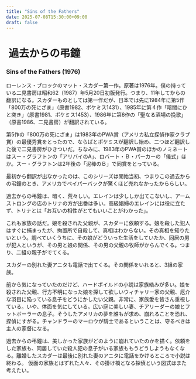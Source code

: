 ```yaml
---
title: "Sins of the Fathers"
date: 2025-07-08T15:30:00+09:00
draft: false
---
```


#  過去からの弔鐘
### Sins of the Fathers (1976)

ローレンス・ブロックのマット・スカダー第一作。原著は1976年。僕の持っている二見書房は昭和62（1987）年5月20日初版発行。つまり、11年してからの翻訳になる。スカダーものとしては第一作だが、日本では先に1984年に第5作「800万の死にざま」（原書1982、ポケミス1431）、1985年に第４作「暗闇にひと突き」（原書1981、ポケミス1453）、1986年に第6作の「聖なる酒場の挽歌」（原書1986、二見書房）が翻訳されている。

第5作の「800万の死にざま」は1983年のPWA賞（アメリカ私立探偵作家クラブ賞）の最優秀賞をとったので、ならばとポケミスが翻訳し始め、二つほど翻訳した後で二見書房がひきついだ。ちなみに、1983年のPWA賞のほかのノミネートはスー・グラフトンの「アリバイのA」、ロバート・Ｂ・パーカーの「儀式」ほか。スー・グラフトンは2年後の「泥棒のＢ」で同賞をとっている。

最初から翻訳が出なかったのは、このシリーズは開始当初、つまりこの過去からの弔鐘のとき、アメリカでペイパーバックが驚くほど売れなかったかららしい。

過去からの弔鐘は、暗く、荒々しい。エレインは少ししか出てこないし、アームストロングの店のトリナの方が出番は多い。高級娼婦のエレインには役に立たず、トリナとは「お互いの相性がとてもいいことがわかった」。

これも家族の話だ。娘を殺された父親が、スカダーに依頼する。娘を殺した犯人はすぐに捕まったが、拘置所で自殺して、真相はわからない。その真相を知りたいという。調べていくうちに、その娘がどういった生活をしていたか、同居の男が犯人というが、その男と娘の関係、その男の父親の牧師がからんでくる。つまり、二組の親子がでてくる。

スカダーの別れた妻アニタも電話で出てくる。その関係をいれると、3組の家族。

前から気になっていたのだけど、ハードボイルドの小説は家族絡みが多い。娘を殺された父親、行方不明になった娘を探して欲しいウィチャリー家の父親、厄介な羽目に陥っている息子をどうにかしたい父親。非常に、家族愛を皆さん重視している。いや、体面を気にしている。広い庭に美しい妻、チアリーダーの娘とフットボーラーの息子。そうしたアメリカの夢を誰もが求め、崩れることを恐れ、探偵にすがる。チャンドラーのマーロウが騎士であるということは、守るべきは主人の家督になる。

過去からの弔鐘は、美しかった家族がどのように崩れていたのかを描く。依頼をした家族も、同居していた殺人犯の息子がいる家族ももうどうしようもなくなる。離婚したスカダーは最後に別れた妻のアニタに電話をかけるところで小説は終わる。
仮面の家族とはずれた人々、その掛け橋となる探偵という図式はまた考えたい。